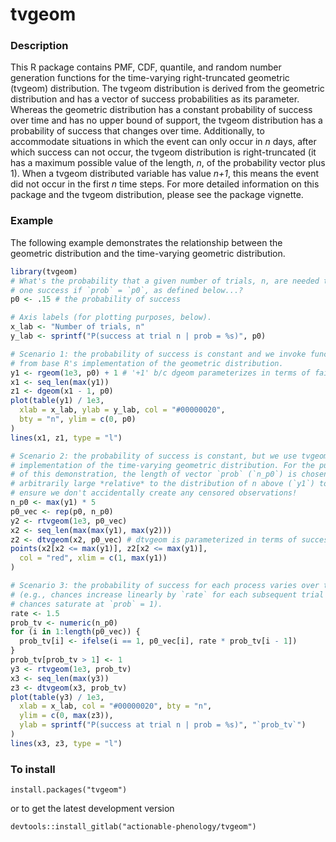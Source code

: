 # tvgeom

### Description

This R package contains PMF, CDF, quantile, and random number generation functions for the time-varying right-truncated geometric (tvgeom) distribution. The tvgeom distribution is derived from the geometric distribution and has a vector of success probabilities as its parameter. Whereas the geometric distribution has a constant probability of success over time and has no upper bound of support, the tvgeom distribution has a probability of success that changes over time. Additionally, to accommodate situations in which the event can only occur in $n$ days, after which success can not occur, the tvgeom distribution is right-truncated (it has a maximum possible value of the length, *n*, of the probability vector plus 1). When a tvgeom distributed variable has value *n+1*, this means the event did not occur in the first *n* time steps. For more detailed information on this package and the tvgeom distribution, please see the package vignette.

### Example
The following example demonstrates the relationship between the geometric distribution and the time-varying geometric distribution.
```R
library(tvgeom)
# What's the probability that a given number of trials, n, are needed to get
# one success if `prob` = `p0`, as defined below...?
p0 <- .15 # the probability of success

# Axis labels (for plotting purposes, below).
x_lab <- "Number of trials, n"
y_lab <- sprintf("P(success at trial n | prob = %s)", p0)

# Scenario 1: the probability of success is constant and we invoke functions
# from base R's implementation of the geometric distribution.
y1 <- rgeom(1e3, p0) + 1 # '+1' b/c dgeom parameterizes in terms of failures
x1 <- seq_len(max(y1))
z1 <- dgeom(x1 - 1, p0)
plot(table(y1) / 1e3,
  xlab = x_lab, ylab = y_lab, col = "#00000020",
  bty = "n", ylim = c(0, p0)
)
lines(x1, z1, type = "l")

# Scenario 2: the probability of success is constant, but we use tvgeom's
# implementation of the time-varying geometric distribution. For the purposes
# of this demonstration, the length of vector `prob` (`n_p0`) is chosen to be
# arbitrarily large *relative* to the distribution of n above (`y1`) to
# ensure we don't accidentally create any censored observations!
n_p0 <- max(y1) * 5
p0_vec <- rep(p0, n_p0)
y2 <- rtvgeom(1e3, p0_vec)
x2 <- seq_len(max(max(y1), max(y2)))
z2 <- dtvgeom(x2, p0_vec) # dtvgeom is parameterized in terms of successes
points(x2[x2 <= max(y1)], z2[x2 <= max(y1)],
  col = "red", xlim = c(1, max(y1))
)

# Scenario 3: the probability of success for each process varies over time
# (e.g., chances increase linearly by `rate` for each subsequent trial until
# chances saturate at `prob` = 1).
rate <- 1.5
prob_tv <- numeric(n_p0)
for (i in 1:length(p0_vec)) {
  prob_tv[i] <- ifelse(i == 1, p0_vec[i], rate * prob_tv[i - 1])
}
prob_tv[prob_tv > 1] <- 1
y3 <- rtvgeom(1e3, prob_tv)
x3 <- seq_len(max(y3))
z3 <- dtvgeom(x3, prob_tv)
plot(table(y3) / 1e3,
  xlab = x_lab, col = "#00000020", bty = "n",
  ylim = c(0, max(z3)),
  ylab = sprintf("P(success at trial n | prob = %s)", "`prob_tv`")
)
lines(x3, z3, type = "l")
```

### To install
```
install.packages("tvgeom")
```
or to get the latest development version
```
devtools::install_gitlab("actionable-phenology/tvgeom")
```
